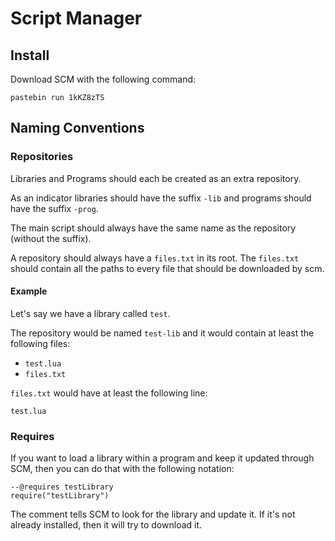 # Script Manager
## Install
Download SCM with the following command:

`pastebin run 1kKZ8zTS`

## Naming Conventions
### Repositories
Libraries and Programs should each be created as an extra repository.

As an indicator libraries should have the suffix `-lib` and programs should have the suffix `-prog`.

The main script should always have the same name as the repository (without the suffix).

A repository should always have a `files.txt` in its root. The `files.txt` should contain all the paths to every file that should be downloaded by scm.

#### Example
Let's say we have a library called `test`.

The repository would be named `test-lib` and it would contain at least the following files:

- `test.lua`
- `files.txt`

`files.txt` would have at least the following line:

```
test.lua
```

### Requires
If you want to load a library within a program and keep it updated through SCM, then you can do that with the following notation:
```
--@requires testLibrary
require("testLibrary")
```
The comment tells SCM to look for the library and update it. If it's not already installed, then it will try to download it.
